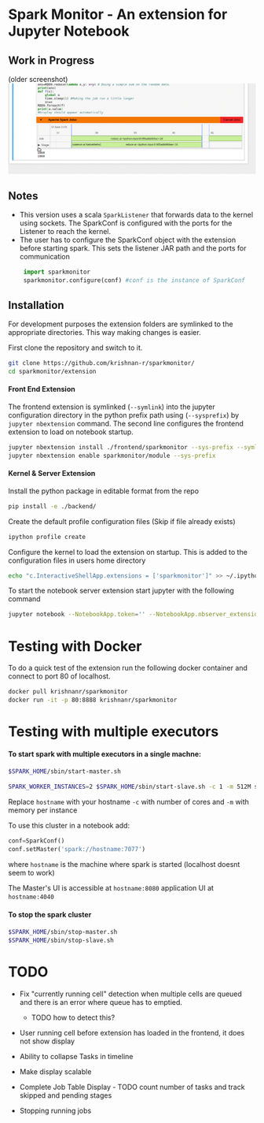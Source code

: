 # Spark Monitor - An extension for Jupyter Notebook

## Work in Progress
(older screenshot)
![Screenshot](screenshot.gif)
## Notes
* This version uses a scala `SparkListener` that forwards data to the kernel using sockets. The SparkConf is configured with the ports for the Listener to reach the kernel.
* The user has to configure the SparkConf object with the extension before starting spark. This sets the listener JAR path and the ports for communication
   ```python
    import sparkmonitor
    sparkmonitor.configure(conf) #conf is the instance of SparkConf
   ```

## Installation

For development purposes the extension folders are symlinked to the appropriate directories. This way making changes is easier.

First clone the repository and switch to it.

```bash
git clone https://github.com/krishnan-r/sparkmonitor/
cd sparkmonitor/extension
```

#### Front End Extension
The frontend extension is symlinked (```--symlink```) into the jupyter configuration directory in the python prefix path using (```--sysprefix```) by `jupyter nbextension` command. The second line configures the frontend extension to load on notebook startup.

```bash
jupyter nbextension install ./frontend/sparkmonitor --sys-prefix --symlink
jupyter nbextension enable sparkmonitor/module --sys-prefix
```

#### Kernel & Server Extension
Install the python package in editable format from the repo

```bash
pip install -e ./backend/
```

Create the default profile configuration files (Skip if file already exists)
```bash
ipython profile create
```
Configure the kernel to load the extension on startup. This is added to the configuration files in users home directory
```bash
echo "c.InteractiveShellApp.extensions = ['sparkmonitor']" >> ~/.ipython/profile_default/ipython_kernel_config.py 
```

To start the notebook server extension start jupyter with the following command 
```bash
jupyter notebook --NotebookApp.token='' --NotebookApp.nbserver_extensions="'sparkmonitorserver.extension':True}"
```

# Testing with Docker
To do a quick test of the extension run the following docker container and connect to port 80 of localhost.
```bash
docker pull krishnanr/sparkmonitor
docker run -it -p 80:8888 krishnanr/sparkmonitor
```
# Testing with multiple executors

#### To start spark with multiple executors in a single machne:

```bash
$SPARK_HOME/sbin/start-master.sh
```
```bash
SPARK_WORKER_INSTANCES=2 $SPARK_HOME/sbin/start-slave.sh -c 1 -m 512M spark://hostname:7077
```
Replace `hostname` with your hostname `-c` with number of cores and `-m` with memory per instance


To use this cluster in a notebook add: 
```python
conf=SparkConf()
conf.setMaster('spark://hostname:7077')
```
where `hostname` is the machine where spark is started (localhost doesnt seem to work)

The Master's UI is accessible at `hostname:8080` application UI at `hostname:4040`

#### To stop the spark cluster
```bash
$SPARK_HOME/sbin/stop-master.sh
$SPARK_HOME/sbin/stop-slave.sh 
```

# TODO

- Fix "currently running cell" detection when multiple cells are queued and there is an error where queue has to emptied.
    - TODO how to detect this?

- User running cell before extension has loaded in the frontend, it does not show display

- Ability to collapse Tasks in timeline

- Make display scalable

- Complete Job Table Display - TODO count number of tasks and track skipped and pending stages

- Stopping running jobs
